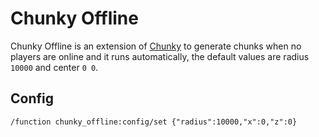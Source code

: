 # Chunky Offline

Chunky Offline is an extension of [Chunky](https://github.com/pop4959/Chunky) to generate chunks when no players are online and it runs automatically, the default values are radius `10000` and center `0 0`.

## Config

```mcfunction
/function chunky_offline:config/set {"radius":10000,"x":0,"z":0}
```
